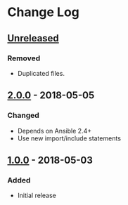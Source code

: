# Change Log #

## [Unreleased] ##

### Removed ###

  - Duplicated files.

## [2.0.0] - 2018-05-05 ##

### Changed ###

  - Depends on Ansible 2.4+
  - Use new import/include statements

## [1.0.0] - 2018-05-03 ##

### Added ###

  - Initial release

[Unreleased]: https://github.com/dochang/ansible-role-lsbrelease/compare/2.0.0...HEAD
[2.0.0]: https://github.com/dochang/ansible-role-lsbrelease/compare/1.0.0...2.0.0
[1.0.0]: https://github.com/dochang/ansible-role-lsbrelease/commits/1.0.0
